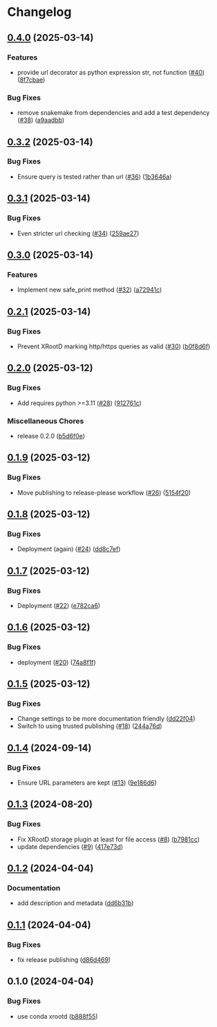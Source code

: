 # Changelog

## [0.4.0](https://github.com/snakemake/snakemake-storage-plugin-xrootd/compare/v0.3.2...v0.4.0) (2025-03-14)


### Features

* provide url decorator as python expression str, not function ([#40](https://github.com/snakemake/snakemake-storage-plugin-xrootd/issues/40)) ([8f7cbae](https://github.com/snakemake/snakemake-storage-plugin-xrootd/commit/8f7cbaee60e8c75e7579ccc8729d8716572a2971))


### Bug Fixes

* remove snakemake from dependencies and add a test dependency ([#38](https://github.com/snakemake/snakemake-storage-plugin-xrootd/issues/38)) ([a9aadbb](https://github.com/snakemake/snakemake-storage-plugin-xrootd/commit/a9aadbb1ef7a9e68f86d1c15bb55f5aad6925f28))

## [0.3.2](https://github.com/snakemake/snakemake-storage-plugin-xrootd/compare/v0.3.1...v0.3.2) (2025-03-14)


### Bug Fixes

* Ensure query is tested rather than url ([#36](https://github.com/snakemake/snakemake-storage-plugin-xrootd/issues/36)) ([1b3646a](https://github.com/snakemake/snakemake-storage-plugin-xrootd/commit/1b3646a5308f392cb47a1560a9a3a0971031f0c1))

## [0.3.1](https://github.com/snakemake/snakemake-storage-plugin-xrootd/compare/v0.3.0...v0.3.1) (2025-03-14)


### Bug Fixes

* Even stricter url checking ([#34](https://github.com/snakemake/snakemake-storage-plugin-xrootd/issues/34)) ([259ae27](https://github.com/snakemake/snakemake-storage-plugin-xrootd/commit/259ae2746aab91be15923ea01b4d063b3ff1130f))

## [0.3.0](https://github.com/snakemake/snakemake-storage-plugin-xrootd/compare/v0.2.1...v0.3.0) (2025-03-14)


### Features

* Implement new safe_print method ([#32](https://github.com/snakemake/snakemake-storage-plugin-xrootd/issues/32)) ([a72941c](https://github.com/snakemake/snakemake-storage-plugin-xrootd/commit/a72941c903266a92c38352e1df87bcd0e7f9f7b2))

## [0.2.1](https://github.com/snakemake/snakemake-storage-plugin-xrootd/compare/v0.2.0...v0.2.1) (2025-03-14)


### Bug Fixes

* Prevent XRootD marking http/https queries as valid ([#30](https://github.com/snakemake/snakemake-storage-plugin-xrootd/issues/30)) ([b0f8d6f](https://github.com/snakemake/snakemake-storage-plugin-xrootd/commit/b0f8d6fccb60b1e570dd5e03ce20f31cd4839915))

## [0.2.0](https://github.com/snakemake/snakemake-storage-plugin-xrootd/compare/v0.1.9...v0.2.0) (2025-03-12)


### Bug Fixes

* Add requires python &gt;=3.11 ([#28](https://github.com/snakemake/snakemake-storage-plugin-xrootd/issues/28)) ([912761c](https://github.com/snakemake/snakemake-storage-plugin-xrootd/commit/912761c783cd46fccd956ce6f7b8b0e6d3ac9499))


### Miscellaneous Chores

* release 0.2.0 ([b5d6f0e](https://github.com/snakemake/snakemake-storage-plugin-xrootd/commit/b5d6f0ef525079bece0830a734bc06881ff8a4c5))

## [0.1.9](https://github.com/snakemake/snakemake-storage-plugin-xrootd/compare/v0.1.8...v0.1.9) (2025-03-12)


### Bug Fixes

* Move publishing to release-please workflow  ([#26](https://github.com/snakemake/snakemake-storage-plugin-xrootd/issues/26)) ([5154f20](https://github.com/snakemake/snakemake-storage-plugin-xrootd/commit/5154f206fb9f4af0132aa57fecfad4c8a27624e7))

## [0.1.8](https://github.com/snakemake/snakemake-storage-plugin-xrootd/compare/v0.1.7...v0.1.8) (2025-03-12)


### Bug Fixes

* Deployment (again) ([#24](https://github.com/snakemake/snakemake-storage-plugin-xrootd/issues/24)) ([dd8c7ef](https://github.com/snakemake/snakemake-storage-plugin-xrootd/commit/dd8c7efd754a4b4810108aa641aba5150c91d280))

## [0.1.7](https://github.com/snakemake/snakemake-storage-plugin-xrootd/compare/v0.1.6...v0.1.7) (2025-03-12)


### Bug Fixes

* Deployment ([#22](https://github.com/snakemake/snakemake-storage-plugin-xrootd/issues/22)) ([e782ca6](https://github.com/snakemake/snakemake-storage-plugin-xrootd/commit/e782ca646c08e943db4534abcbff304abd568543))

## [0.1.6](https://github.com/snakemake/snakemake-storage-plugin-xrootd/compare/v0.1.5...v0.1.6) (2025-03-12)


### Bug Fixes

* deployment ([#20](https://github.com/snakemake/snakemake-storage-plugin-xrootd/issues/20)) ([74a8f1f](https://github.com/snakemake/snakemake-storage-plugin-xrootd/commit/74a8f1f9947843ac5abd0dab57c6a86f2770c33e))

## [0.1.5](https://github.com/snakemake/snakemake-storage-plugin-xrootd/compare/v0.1.4...v0.1.5) (2025-03-12)


### Bug Fixes

* Change settings to be more documentation friendly ([dd22f04](https://github.com/snakemake/snakemake-storage-plugin-xrootd/commit/dd22f04a9d8ce0fb73bc225fea5b6ba51e1eb348))
* Switch to using trusted publishing ([#18](https://github.com/snakemake/snakemake-storage-plugin-xrootd/issues/18)) ([244a76d](https://github.com/snakemake/snakemake-storage-plugin-xrootd/commit/244a76dc889ff66e5f3b3324f694e4ba4304efe3))

## [0.1.4](https://github.com/snakemake/snakemake-storage-plugin-xrootd/compare/v0.1.3...v0.1.4) (2024-09-14)


### Bug Fixes

* Ensure URL parameters are kept ([#13](https://github.com/snakemake/snakemake-storage-plugin-xrootd/issues/13)) ([9e186d6](https://github.com/snakemake/snakemake-storage-plugin-xrootd/commit/9e186d6453cda0434aff8008af976f5573cee413))

## [0.1.3](https://github.com/snakemake/snakemake-storage-plugin-xrootd/compare/v0.1.2...v0.1.3) (2024-08-20)


### Bug Fixes

* Fix XRootD storage plugin at least for file access ([#8](https://github.com/snakemake/snakemake-storage-plugin-xrootd/issues/8)) ([b7981cc](https://github.com/snakemake/snakemake-storage-plugin-xrootd/commit/b7981cc9bd3119e2bc3d519665151408a7255e92))
* update dependencies ([#9](https://github.com/snakemake/snakemake-storage-plugin-xrootd/issues/9)) ([417e73d](https://github.com/snakemake/snakemake-storage-plugin-xrootd/commit/417e73d808ede10b9fe819774254e51763b22aa0))

## [0.1.2](https://github.com/snakemake/snakemake-storage-plugin-xrootd/compare/v0.1.1...v0.1.2) (2024-04-04)


### Documentation

* add description and metadata ([dd6b31b](https://github.com/snakemake/snakemake-storage-plugin-xrootd/commit/dd6b31b99117307f52646848c3e8315ce3d24b88))

## [0.1.1](https://github.com/snakemake/snakemake-storage-plugin-xrootd/compare/v0.1.0...v0.1.1) (2024-04-04)


### Bug Fixes

* fix release publishing ([d86d469](https://github.com/snakemake/snakemake-storage-plugin-xrootd/commit/d86d469f85abdb11ada98d3ca75e287258bacb6a))

## 0.1.0 (2024-04-04)


### Bug Fixes

* use conda xrootd ([b888f55](https://github.com/snakemake/snakemake-storage-plugin-xrootd/commit/b888f5550ec0baccddc4eb95a8f2c557805266c9))
